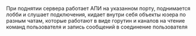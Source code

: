 При поднятии сервера работает АПИ на указанном порту, поднимается лобби и слушает подключения, кидает внутри себя объекты юзера по разным чатам, которые работают в виде горутин и каналов на чтение команд пользователя и запись сообщений в соединение пользователя
